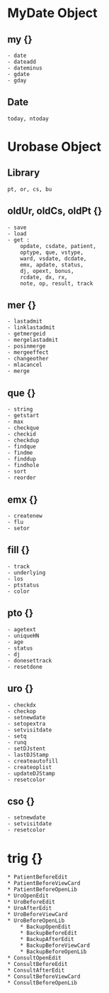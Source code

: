# MyDate Object
## my {}​
	- date
	- dateadd
	- dateminus
	- gdate
	- gday

## Date
	today, ntoday

# Urobase Object
## Library
	pt, or, cs, bu
## oldUr, oldCs, oldPt {}​
	- save
	- load
	- get :
		opdate, csdate, patient, 
		optype, que, vstype, 
		ward, vsdate, dcdate, 
		emx, apdate, status, 
		dj, opext, bonus, 
		rcdate, dx, rx, 
		note, op, result, track
## mer {}​
	- lastadmit
	- linklastadmit
	- getmergeid
	- mergelastadmit
	- posinmerge
	- mergeeffect
	- changeother
	- mlacancel
	- merge
## que {}​
	- string
	- getstart
	- max
	- checkque
	- checkid
	- checkdup
	- findque
	- findme
	- finddup
	- findhole
	- sort
	- reorder
## emx {}​
	- createnew
	- flu
	- setor
## fill {}​
	- track
	- underlying
	- los
	- ptstatus
	- color
## pto {}​
	- agetext
	- uniqueHN
	- age
	- status
	- dj
	- donesettrack
	- resetdone
## uro {}​
	- checkdx
	- checkop
	- setnewdate
	- setopextra
	- setvisitdate
	- setq
	- runq
	- setDJstent
	- lastDJStamp
	- createautofill
	- createoplist
	- updateDJStamp
	- resetcolor
## cso {}​
	- setnewdate
	- setvisitdate
	- resetcolor
# trig {}​
	* PatientBeforeEdit
	* PatientBeforeViewCard 
	* PatientBeforeOpenLib
	* UroOpenEdit
	* UroBeforeEdit
	* UroAfterEdit
	* UroBeforeViewCard
	* UroBeforeOpenLib
        * BackupOpenEdit
        * BackupBeforeEdit
        * BackupAfterEdit
        * BackupBeforeViewCard
        * BackupBeforeOpenLib
	* ConsultOpenEdit
	* ConsultBeforeEdit
	* ConsultAfterEdit
	* ConsultBeforeViewCard 
	* ConsultBeforeOpenLib
